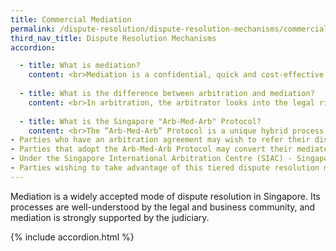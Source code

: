 ```yaml
---
title: Commercial Mediation
permalink: /dispute-resolution/dispute-resolution-mechanisms/commercial-mediation/
third_nav_title: Dispute Resolution Mechanisms
accordion:

  - title: What is mediation?
    content: <br>Mediation is a confidential, quick and cost-effective mode of dispute resolution. In mediation, a neutral third party facilitates negotiations and helps parties come to consensus. Rather than imposing a solution, a professional mediator works with the conflicting parties to explore their underlying interests and needs. Parties retain control over the outcome, as any outcomes reached are based on mutual agreement.<br>As a confidential and flexible process, mediation is well suited to accommodating cultural, legal and commercial differences between disputing parties, while preserving party autonomy and business relationships. Due to its non-adversarial and flexible nature, mediation is also able to factor in wider operational considerations and tailor specific remedies beyond financial compensation.
    
  - title: What is the difference between arbitration and mediation?
    content: <br>In arbitration, the arbitrator looks into the legal rights and wrongs of a dispute and makes a decision. Once the arbitrator has arrived at a decision, it is binding on parties whether they agree with it or not. This is very much how a court case is decided by a judge, except that the process does not take place in a courtroom, and the hearing is not open to the public. As with a court case, there is usually a winning and a losing party in arbitration.<br>In mediation, the mediator helps parties to settle their disputes through a process of discussion and narrowing of differences. The mediator helps the parties to arrive at an agreed solution. He does not decide the outcome. A successful mediation results in an agreement signed by the parties, whereas a contested arbitration results in a decision by the arbitrator. In mediation, there is no such thing as a winning or losing party because there is no binding decision. Instead, the parties are free to agree on both legal and non-legal solutions to the dispute which best suit their respective interests and needs.<br>Since the mediator does not adjudicate on the dispute, parties have full control over the outcome of the dispute. They can agree on legal and non-legal solutions that are forward-looking and suited to their interests and needs. In the event of a non-settlement, the process of mediation often brings added clarity to the scope and nature of the dispute. This can help to streamline any ensuing litigation or arbitration proceedings.
    
  - title: What is the Singapore "Arb-Med-Arb" Protocol?
    content: <br>The “Arb-Med-Arb” Protocol is a unique hybrid process where parties attempt mediation after the commencement of arbitration proceedings. It combines the efficacy of mediation with the enforceability of the arbitration award.<br>
- Parties who have an arbitration agreement may wish to refer their dispute to mediation, either before they commence arbitration or in the course of the arbitration. Settlement agreements may also be converted into consent awards under the Arb-Med-Arb Protocol.<br>
- Parties that adopt the Arb-Med-Arb Protocol may convert their mediated settlement agreement into a consent arbitral award that is enforceable in over 160 countries under the Convention on the Recognition and Enforcement of Foreign Arbitral Awards, also known as the New York Convention of 1958.<br>
- Under the Singapore International Arbitration Centre (SIAC) - Singapore International Mediation Centre (SIMC) Arb-Med-Arb Protocol, the arbitrator(s) and the mediator(s) will be separately and independently appointed by SIAC and SIMC respectively, under the applicable arbitration rules and mediation rules of each institution. Unless the parties otherwise agree, the arbitrator(s) and the mediator(s) will generally be different persons.<br>
- Parties wishing to take advantage of this tiered dispute resolution mechanism as administered by SIAC and SIMC, may consider incorporating the [Singapore Arb-Med-Arb Clause](https://simc.com.sg/dispute-resolution/arb-med-arb/) in their contracts.
---
```


Mediation is a widely accepted mode of dispute resolution in Singapore. Its processes are well-understood by the legal and business community, and mediation is strongly supported by the judiciary.

{% include accordion.html %}  
